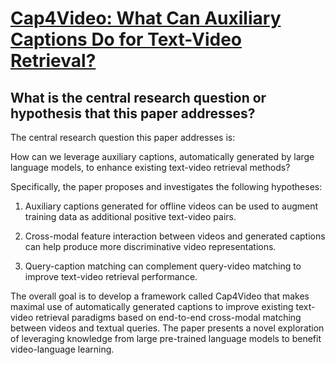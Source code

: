 # [Cap4Video: What Can Auxiliary Captions Do for Text-Video Retrieval?](https://arxiv.org/abs/2301.00184)

## What is the central research question or hypothesis that this paper addresses?

 The central research question this paper addresses is:

How can we leverage auxiliary captions, automatically generated by large language models, to enhance existing text-video retrieval methods?

Specifically, the paper proposes and investigates the following hypotheses:

1) Auxiliary captions generated for offline videos can be used to augment training data as additional positive text-video pairs. 

2) Cross-modal feature interaction between videos and generated captions can help produce more discriminative video representations.

3) Query-caption matching can complement query-video matching to improve text-video retrieval performance. 

The overall goal is to develop a framework called Cap4Video that makes maximal use of automatically generated captions to improve existing text-video retrieval paradigms based on end-to-end cross-modal matching between videos and textual queries. The paper presents a novel exploration of leveraging knowledge from large pre-trained language models to benefit video-language learning.
